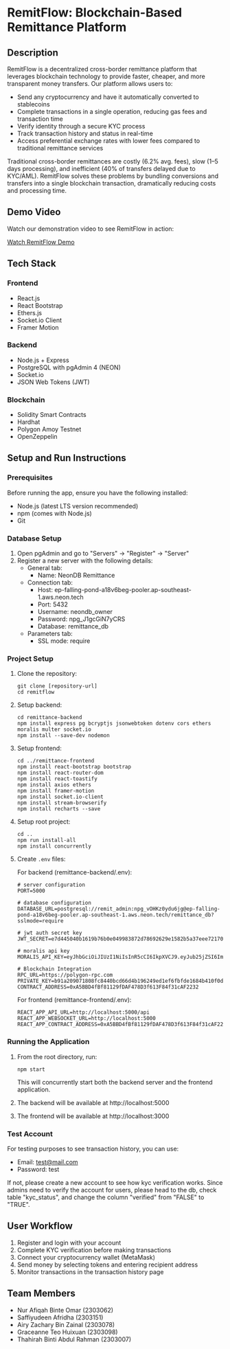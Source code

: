 # RemitFlow: Blockchain-Based Remittance Platform

## Description

RemitFlow is a decentralized cross-border remittance platform that leverages blockchain technology to provide faster, cheaper, and more transparent money transfers. Our platform allows users to:

- Send any cryptocurrency and have it automatically converted to stablecoins
- Complete transactions in a single operation, reducing gas fees and transaction time
- Verify identity through a secure KYC process
- Track transaction history and status in real-time
- Access preferential exchange rates with lower fees compared to traditional remittance services

Traditional cross-border remittances are costly (6.2% avg. fees), slow (1–5 days processing), and inefficient (40% of transfers delayed due to KYC/AML). RemitFlow solves these problems by bundling conversions and transfers into a single blockchain transaction, dramatically reducing costs and processing time.

## Demo Video

Watch our demonstration video to see RemitFlow in action:

[Watch RemitFlow Demo](https://youtu.be/1UqQUGuxPA8)


## Tech Stack

### Frontend
- React.js
- React Bootstrap
- Ethers.js
- Socket.io Client
- Framer Motion

### Backend
- Node.js + Express
- PostgreSQL with pgAdmin 4 (NEON)
- Socket.io
- JSON Web Tokens (JWT)

### Blockchain
- Solidity Smart Contracts
- Hardhat
- Polygon Amoy Testnet
- OpenZeppelin

## Setup and Run Instructions

### Prerequisites
Before running the app, ensure you have the following installed:
- Node.js (latest LTS version recommended)
- npm (comes with Node.js)
- Git

### Database Setup
1. Open pgAdmin and go to "Servers" -> "Register" -> "Server"
2. Register a new server with the following details:
   - General tab: 
     - Name: NeonDB Remittance
   - Connection tab:
     - Host: ep-falling-pond-a18v6beg-pooler.ap-southeast-1.aws.neon.tech
     - Port: 5432
     - Username: neondb_owner
     - Password: npg_J1gcGiN7yCRS
     - Database: remittance_db
   - Parameters tab: 
     - SSL mode: require

### Project Setup
1. Clone the repository:
   ```
   git clone [repository-url]
   cd remitflow
   ```

2. Setup backend:
   ```
   cd remittance-backend
   npm install express pg bcryptjs jsonwebtoken dotenv cors ethers moralis multer socket.io
   npm install --save-dev nodemon
   ```

3. Setup frontend:
   ```
   cd ../remittance-frontend
   npm install react-bootstrap bootstrap
   npm install react-router-dom
   npm install react-toastify
   npm install axios ethers
   npm install framer-motion
   npm install socket.io-client
   npm install stream-browserify
   npm install recharts --save
   ```

4. Setup root project:
   ```
   cd ..
   npm run install-all
   npm install concurrently
   ```

5. Create `.env` files:

   For backend (remittance-backend/.env):
   ```
   # server configuration
   PORT=5000
   
   # database configuration
   DATABASE_URL=postgresql://remit_admin:npg_vOHKz0ydu6jg@ep-falling-pond-a18v6beg-pooler.ap-southeast-1.aws.neon.tech/remittance_db?sslmode=require
   
   # jwt auth secret key
   JWT_SECRET=e7d445040b1619b76b0e049983872d78692629e1582b5a37eee72170590fe69f81223025849a6dd53053d89e9ac1845b9f3860ee3efb99e9899a5bd2276147c8
   
   # moralis api key
   MORALIS_API_KEY=eyJhbGciOiJIUzI1NiIsInR5cCI6IkpXVCJ9.eyJub25jZSI6ImFiYWQ1YzMyLTA0ZWYtNGM2Ny05ZmNiLWI2MWM4NjFlZTQ5YyIsIm9yZ0lkIjoiNDM3MjA5IiwidXNlcklkIjoiNDQ5Nzc5IiwidHlwZUlkIjoiZWMyOTI2ZjMtMzAyYi00YWFhLWIxYjYtZTk5ZjE4MmM4NWY5IiwidHlwZSI6IlBST0pFQ1QiLCJpYXQiOjE3NDI0NTg0NjksImV4cCI6NDg5ODIxODQ2OX0.XdLNzs1qlfkk8oAsheNXMQtDt5lIS8NNA_FZoPye4ko
   
   # Blockchain Integration
   RPC_URL=https://polygon-rpc.com
   PRIVATE_KEY=b91a209071808fc8440bcd66d4b196249ed1ef6fbfde1684b410f0d30d6b687b
   CONTRACT_ADDRESS=0xA5BBD4fBf81129fDAF478D3f613F84f31cAF2232
   ```

   For frontend (remittance-frontend/.env):
   ```
   REACT_APP_API_URL=http://localhost:5000/api
   REACT_APP_WEBSOCKET_URL=http://localhost:5000
   REACT_APP_CONTRACT_ADDRESS=0xA5BBD4fBf81129fDAF478D3f613F84f31cAF2232
   ```

### Running the Application
1. From the root directory, run:
   ```
   npm start
   ```
   This will concurrently start both the backend server and the frontend application.

2. The backend will be available at http://localhost:5000
3. The frontend will be available at http://localhost:3000

### Test Account
For testing purposes to see transaction history, you can use:
- Email: test@mail.com
- Password: test

If not, please create a new account to see how kyc verification works.
Since admins need to verify the account for users, please head to the db, check table "kyc_status", and change the column "verified" from "FALSE" to "TRUE".

## User Workflow
1. Register and login with your account
2. Complete KYC verification before making transactions
3. Connect your cryptocurrency wallet (MetaMask)
4. Send money by selecting tokens and entering recipient address
5. Monitor transactions in the transaction history page

## Team Members
- Nur Afiqah Binte Omar (2303062)
- Saffiyudeen Afridha (2303151)
- Airy Zachary Bin Zainal (2303078)
- Graceanne Teo Huixuan (2303098)
- Thahirah Binti Abdul Rahman (2303007)
